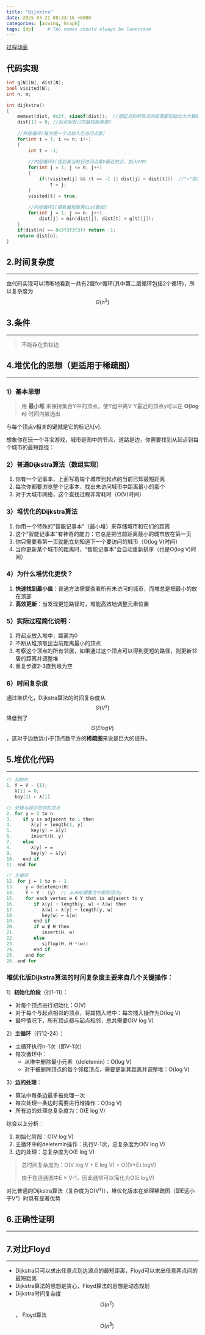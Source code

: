 ```yaml
---
title: "Dijsktra"
date: 2025-03-21 08:33:16 +0800
categories: [acwing, Graph]
tags: [dp]     # TAG names should always be lowercase
---
```


[过程动画](https://www.bilibili.com/video/BV1uT4y1p7Jy?vd_source=3bdded820f6a4ab7fb95ff48d96608df)

代码实现
---
```c++
int g[N][N], dist[N];
bool visited[N];
int n, m;

int dijkstra()
{
    memset(dist, 0x3f, sizeof(dist));  //把起点到所有点的距离都初始化为大数0x3f
    dist[1] = 0; //起点到自己的最短距离是0
    
    //外层循环(每次把一个点加入已访问点集)
    for(int i = 1; i <= n; i++)   
    {
        int t = -1;
        
        //内层循环1(找到离当前已访问点集V最近的点，加入V中)
        for(int j = 1; j <= n; j++)  
        {
            if(!visited[j] && (t == -1 || dist[j] < dist[t]))  //"<"隐含地排除了所有与已访问点集暂无边连接(dist[j]=0x3f)的点
                t = j;
        }
        visited[t] = true;
        
        //内层循环2(更新最短距离dist数组)
        for(int j = 1; j <= n; j++)  
            dist[j] = min(dist[j], dist[t] + g[t][j]);
    }
    if(dist[n] == 0x3f3f3f3f) return -1;
    return dist[n];
}
```

2.时间复杂度
---
---

由代码实现可以清晰地看到一共有2层for循环\(其中第二层循环包括2个循环)，所以复杂度为$$\Theta(n^2)$$

3.条件
---
---
>不能存在负权边

4.堆优化的思想（更适用于稀疏图）
---
---

### 1）基本思想

>用 **最小堆** 来保持集合Y中的顶点，使Y组中离V-Y最近的顶点y可以在 **O(log n)** 时间内被选出

与每个顶点v相关的键就是它的标记λ\[v].

想象你在玩一个寻宝游戏，城市是图中的节点，道路是边，你需要找到从起点到每个城市的最短路径：

### 2）普通Dijkstra算法（数组实现）
1. 你有一个记事本，上面写着每个城市到起点的当前已知最短距离
2. 每次你都要浏览整个记事本，找出未访问城市中距离最小的那个
3. 对于大城市网络，这个查找过程非常耗时（O(V)时间）

### 3）堆优化的Dijkstra算法
1. 你用一个特殊的"智能记事本"（最小堆）来存储城市和它们的距离
2. 这个"智能记事本"有神奇的能力：它总是把当前距离最小的城市放在第一页
3. 你只需要看第一页就能立刻知道下一个要访问的城市（O(log V)时间）
4. 当你更新某个城市的距离时，"智能记事本"会自动重新排序（也是O(log V)时间）

### 4）为什么堆优化更快？
1. **快速找到最小值**：普通方法需要查看所有未访问的城市，而堆总是把最小的放在顶部
2. **高效更新**：当发现更短路径时，堆能高效地调整元素位置

### 5）实际过程简化说明：
1. 将起点放入堆中，距离为0
2. 不断从堆顶取出当前距离最小的顶点
3. 考察这个顶点的所有邻居，如果通过这个顶点可以得到更短的路径，则更新邻居的距离并调整堆
4. 重复步骤2-3直到堆为空

### 6）时间复杂度
通过堆优化，Dijkstra算法的时间复杂度从$$\Theta(V²)$$降低到了$$\Theta(E log V)$$，这对于边数远小于顶点数平方的**稀疏图**来说是巨大的提升。

5.堆优化代码
---
---
```c
// 初始化
1. Y ← V - {1};
   λ[1] ← 0;
   key(1) ← λ[1]

// 处理与起点相邻的顶点
2. for y ← 2 to n
3.    if y is adjacent to 1 then
4.       λ[y] ← length[1, y]
5.       key(y) ← λ[y]
6.       insert(H, y)
7.    else
8.       λ[y] ← ∞
9.       key(y) ← λ[y]
10.   end if
11. end for

// 主循环
12. for j ← 1 to n - 1
13.    y ← deletemin(H)
14.    Y ← Y - {y}  // 从未处理集合中删除顶点y
15.    for each vertex w ∈ Y that is adjacent to y
16.       if λ[y] + length[y, w] < λ[w] then
17.          λ[w] ← λ[y] + length[y, w]
18.          key(w) ← λ[w]
19.       end if
20.       if w ∉ H then 
21.          insert(H, w)
22.       else 
23.          siftup(H, H⁻¹(w))
24.       end if
25.    end for
26. end for
```
### 堆优化版Dijkstra算法的时间复杂度主要来自几个关键操作：

1）**初始化阶段**（行1-11）：
  - 对每个顶点进行初始化：O(V)
  - 对于每个与起点相邻的顶点，将其插入堆中：每次插入操作为O(log V)
  - 最坏情况下，所有顶点都与起点相邻，总共需要O(V log V)

2）**主循环**（行12-24）：
  - 主循环执行n-1次（即V-1次）
  - 每次循环中：
    - 从堆中删除最小元素（deletemin）：O(log V)
    - 对于被删除顶点的每个邻接顶点，需要更新其距离并调整堆：O(log V)

3）**边的处理**：
  - 算法中每条边最多被处理一次
  - 每次处理一条边时需要进行堆操作：O(log V)
  - 所有边的处理总复杂度为：O(E log V)

综合以上分析：
1) 初始化阶段：O(V log V)
2) 主循环中的deletemin操作：执行V-1次，总复杂度为O(V log V)
3) 边的处理：总复杂度为O(E log V)

> 总时间复杂度为：O(V log V + E log V) = O\((V+E) logV)
> 
> 由于在连通图中E ≥ V-1，因此通常可以简化为O(E logV)

对比普通的Dijkstra算法（复杂度为O(V²)），堆优化版本在处理稀疏图（即E远小于V²）时具有显著优势


6.正确性证明
---
---


7.对比Floyd
---
---
- Dijkstra只可以求出任意点到达源点的最短距离，Floyd可以求出任意两点间的最短距离
- Dijkstra算法的思想是贪心，Floyd算法的思想是动态规划
- Dijkstra时间复杂度 $$ O(n^2) $$， Floyd算法 $$ O(n^3) $$
